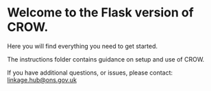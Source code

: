 # Welcome to the Flask version of CROW.

Here you will find everything you need to get started. 

The instructions folder contains guidance on setup and use of CROW.

If you have additional questions, or issues, please contact: linkage.hub@ons.gov.uk

